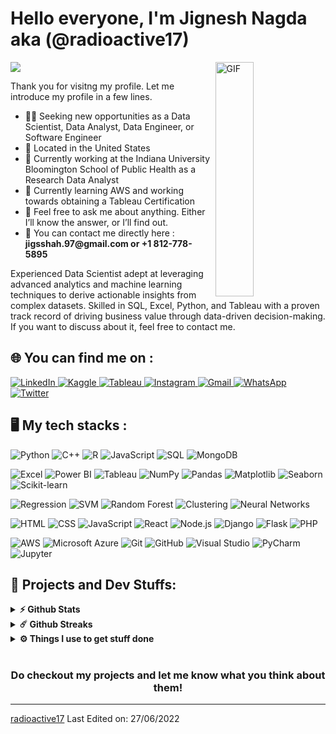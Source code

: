 
<!-- <h1 align="center"><b>Hi , I'm Jignesh Nagda </b></h1>

<p align="center">
  <a href="https://github.com/DenverCoder1/readme-typing-svg"><img src="https://readme-typing-svg.herokuapp.com?font=Time+New+Roman&color=cyan&size=25&center=true&vCenter=true&width=600&height=100&lines=Aspiring+Data+Scientist,;Graduate+Student+at+IUB,;Sports+Fanatic,;Inquisitive+Learner"></a>
</p>

<details>
  <summary>☎️ Contact Me</summary>
<div>
  <samp>
    <h2 align="center">You can reach me by:</h2>
    <p align="center">
      <br/>
      <a href="https://www.linkedin.com/in/jignesh-nagda/" target="blank"><img align="center"
         src="https://img.shields.io/badge/linkedin-%231DA1F2.svg?style=for-the-badge&logo=linkedin&logoColor=white"
         alt="azzar" height="30"/></a>
      <a href="mailto:jigsshah.97@gmail.com" target="blank"><img align="center"
         src="https://img.shields.io/badge/gmail-EA4335.svg?style=for-the-badge&logo=gmail&logoColor=white"
         alt="azzar" height="30"/></a>
      <a href="https://www.instagram.com/_jignesh17_/" target="blank"><img align="center"
         src="https://img.shields.io/badge/instagram-%23E4405F.svg?style=for-the-badge&logo=Instagram&logoColor=white"
         alt="azzar" height="30"/></a>
      <a href="https://wa.me/+18127785895" target="blank"><img align="center"
         src="https://img.shields.io/badge/whatsapp-4B7F1.svg?style=for-the-badge&logo=whatsapp&logoColor=white"
         alt="azzar" height="30"/></a>
      <a href="https://twitter.com/_Radioactive_17" target="blank"><img align="center"
         src="https://img.shields.io/badge/twitter-1DA1F2.svg?style=for-the-badge&logo=twitter&logoColor=white"
         alt="azzar" height="30"/></a>
      <br>
    </p>
  </samp>
</div>
</details>


<details>
  <summary>🧮 about</summary>
<div>
<samp>
<h2 align="center">About this Account</h2>
 <p align="center">
  <a href="github.com/radioactive17" target="blank"><img align="center" 
     src="https://komarev.com/ghpvc/?username=radioactive17&style=for-the-badge&label=PROFILE+VIEWS" height="25"
     alt="views count" /></a>
  <a href="https://github.com/radioactive17"><img align="center" 
     src="https://img.shields.io/website?down_message=offline&style=for-the-badge&up_message=online&url=https%3A%2F%2Fradioactive17.github.io%2Fradioactive17%2F" height="25"
     alt="website" /></a>
  </p>
 </samp>
</div>
</details>


<details> 
  <summary>💻 GitHub Profile Stats</summary>
  <div>
  <samp>
    <h2 align="center"> Github stats </h2>
      <br/>
    <details open>
  <summary><h3>Languages</h3></summary>
            <p align="center">
        <a href="https://github.com/radioactive17/">
          <img src="https://github-readme-stats.vercel.app/api/top-langs/?username=radioactive17&langs_count=6&theme=gruvbox&layout=compact&hide_border=true"
          alt="radioactive17 :: overall Top Langs " /></a>
      </p>
        <p align="center">
          <a href="https://github.com/radioactive17/">
          <img width="45%" src="https://github-profile-summary-cards.vercel.app/api/cards/repos-per-language?username=radioactive17&theme=gruvbox&layout=compact&hide_border=true"
          alt="radioactive17 :: Top Langs by repo" />
          <img width="45%" src="https://github-profile-summary-cards.vercel.app/api/cards/most-commit-language?username=radioactive17&theme=gruvbox&layout=compact&hide_border=true"
          alt="radioactive17 :: Top Langs by commit" />
          </a>
        </p>
</details>
    <details open>
  <summary><h3>Stasistic</h3></summary>
        <p align="center">
          <a href="https://github.com/radioactive17/">
          <img width="49.5%" src="https://github-readme-stats.vercel.app/api?username=radioactive17&show_icons=true&theme=gruvbox&hide_border=true" />
          <img width="49.5%" src="https://github-readme-streak-stats.herokuapp.com/?user=radioactive17&theme=gruvbox&hide_border=true" />
          </a>
       </p>
     <br>
     </samp>
  </div>    
</details>


<details>
  <summary>📈 Latest Activity Graph</summary>
  <samp>
  <br/>
  <h2 align="center"> latest contribution </h2>
<a href="https://github.com/ashutosh00710/github-readme-activity-graph">
  <img alt="Jignesh's Activity Graph" src="https://github-readme-activity-graph.vercel.app/graph?username=radioactive17&theme=github-compact&hide_border=true" /></a>
<br/>
  </samp>
  </details>

## 🛠 Skills





![Visitor Badge](https://visitor-badge.laobi.icu/badge?page_id=your-username.your-repo) -->



# Hello everyone, I'm Jignesh Nagda aka (@radioactive17)

<img src="https://readme-typing-svg.herokuapp.com?font=Time+New+Roman&color=cyan&size=20&width=400&height=50&lines=Aspiring+Data+Scientist;Experienced+Data+Analyst;Skilled+in+SQL,+Python,+..;Sports+Fanatic;Inquisitive+Learner">
<img align="right" alt="GIF" src="https://github.com/abhisheknaiidu/abhisheknaiidu/blob/master/code.gif?raw=true" width="35%" height="375px" />
<p width="45%">
Thank you for visitng my profile. Let me introduce my profile in a few lines.
  <ul>
    <li>👨‍🔧 Seeking new opportunities as a Data Scientist, Data Analyst, Data Engineer, or Software Engineer</li>
    <li>📍 Located in the United States</li>
    <li>🏢 Currently working at the Indiana University Bloomington School of Public Health as a Research Data Analyst</li>
    <li>🌱 Currently learning AWS and working towards obtaining a Tableau Certification</li>
    <li>💬 Feel free to ask me about anything. Either I’ll know the answer, or I’ll find out.</li>
    <li>📮 You can contact me directly here : <b>jigsshah.97@gmail.com or +1 812-778-5895</b>
  </ul>
Experienced Data Scientist adept at leveraging advanced analytics and machine learning techniques to derive actionable insights from complex datasets. Skilled in SQL, Excel, Python, and Tableau with a proven track record of driving business value through data-driven decision-making.<br>
If you want to discuss about it, feel free to contact me.
</p>

## 🌐 You can find me on :

  <a href="https://www.linkedin.com/in/jignesh-nagda/" target="_blank">
    <img src="https://img.shields.io/badge/LinkedIn-0077B5?style=for-the-badge&logo=linkedin&logoColor=white" alt="LinkedIn"/>
  </a>
  <a href="https://www.kaggle.com/jigneshkirtinagda" target="_blank">
    <img src="https://img.shields.io/badge/Kaggle-20BEFF?style=for-the-badge&logo=kaggle&logoColor=white" alt="Kaggle"/>
  </a>
  <a href="https://public.tableau.com/profile/your-profile" target="_blank">
    <img src="https://img.shields.io/badge/Tableau-E97627?style=for-the-badge&logo=tableau&logoColor=white" alt="Tableau"/>
  </a>
  <a href="https://www.instagram.com/_jignesh17_/" target="_blank">
    <img src="https://img.shields.io/badge/Instagram-E4405F?style=for-the-badge&logo=instagram&logoColor=white" alt="Instagram"/>
  </a>
  <a href="mailto:jigsshah.97@gmail.com" target="_blank">
    <img src="https://img.shields.io/badge/Gmail-D14836?style=for-the-badge&logo=gmail&logoColor=white" alt="Gmail"/>
  </a>
  <a href="https://wa.me/+18127785895" target="_blank">
    <img src="https://img.shields.io/badge/WhatsApp-25D366?style=for-the-badge&logo=whatsapp&logoColor=white" alt="WhatsApp"/>
  </a>
  <a href="https://twitter.com/_Radioactive_17" target="_blank">
    <img src="https://img.shields.io/badge/X-1DA1F2?style=for-the-badge&logo=twitter&logoColor=white" alt="Twitter"/>
  </a>


## 🖥️ My tech stacks :

<!-- ### Programming Languages & Databases -->
![Python](https://img.shields.io/badge/Python-FFD43B?style=for-the-badge&logo=python&logoColor=blue)
![C++](https://img.shields.io/badge/C++-00599C?style=for-the-badge&logo=cplusplus&logoColor=white)
![R](https://img.shields.io/badge/R-276DC3?style=for-the-badge&logo=r&logoColor=white)
![JavaScript](https://img.shields.io/badge/JavaScript-F7DF1E?style=for-the-badge&logo=javascript&logoColor=black)
![SQL](https://img.shields.io/badge/SQL-336791?style=for-the-badge&logo=postgresql&logoColor=white)
![MongoDB](https://img.shields.io/badge/MongoDB-47A248?style=for-the-badge&logo=mongodb&logoColor=white)

<!-- ### Data Analysis & Visualization -->
![Excel](https://img.shields.io/badge/Excel-217346?style=for-the-badge&logo=microsoft-excel&logoColor=white)
![Power BI](https://img.shields.io/badge/PowerBI-F2C811?style=for-the-badge&logo=powerbi&logoColor=black)
![Tableau](https://img.shields.io/badge/Tableau-E97627?style=for-the-badge&logo=tableau&logoColor=white)
![NumPy](https://img.shields.io/badge/NumPy-013243?style=for-the-badge&logo=numpy&logoColor=white)
![Pandas](https://img.shields.io/badge/Pandas-150458?style=for-the-badge&logo=pandas&logoColor=white)
![Matplotlib](https://img.shields.io/badge/Matplotlib-0769AD?style=for-the-badge&logo=matplotlib&logoColor=white)
![Seaborn](https://img.shields.io/badge/Seaborn-8FCCEE?style=for-the-badge&logo=seaborn&logoColor=white)
![Scikit-learn](https://img.shields.io/badge/Scikit--learn-F7931E?style=for-the-badge&logo=scikit-learn&logoColor=white)

<!-- ### Machine Learning & AI -->
![Regression](https://img.shields.io/badge/Regression-0078D4?style=for-the-badge&logo=ai&logoColor=white)
![SVM](https://img.shields.io/badge/SVM-0078D4?style=for-the-badge&logo=ai&logoColor=white)
![Random Forest](https://img.shields.io/badge/Random_Forest-0078D4?style=for-the-badge&logo=ai&logoColor=white)
![Clustering](https://img.shields.io/badge/Clustering-0078D4?style=for-the-badge&logo=ai&logoColor=white)
![Neural Networks](https://img.shields.io/badge/Neural_Networks-0078D4?style=for-the-badge&logo=ai&logoColor=white)

<!-- ### Web Development -->
![HTML](https://img.shields.io/badge/HTML-E34F26?style=for-the-badge&logo=html5&logoColor=white)
![CSS](https://img.shields.io/badge/CSS-1572B6?style=for-the-badge&logo=css3&logoColor=white)
![JavaScript](https://img.shields.io/badge/JavaScript-F7DF1E?style=for-the-badge&logo=javascript&logoColor=black)
![React](https://img.shields.io/badge/React-61DAFB?style=for-the-badge&logo=react&logoColor=black)
![Node.js](https://img.shields.io/badge/Node.js-339933?style=for-the-badge&logo=nodedotjs&logoColor=white)
![Django](https://img.shields.io/badge/Django-092E20?style=for-the-badge&logo=django&logoColor=white)
![Flask](https://img.shields.io/badge/Flask-000000?style=for-the-badge&logo=flask&logoColor=white)
![PHP](https://img.shields.io/badge/PHP-777BB4?style=for-the-badge&logo=php&logoColor=white)

<!-- ### Developer Tools -->
![AWS](https://img.shields.io/badge/AWS-232F3E?style=for-the-badge&logo=amazonaws&logoColor=white)
![Microsoft Azure](https://img.shields.io/badge/Microsoft_Azure-0078D4?style=for-the-badge&logo=microsoftazure&logoColor=white)
![Git](https://img.shields.io/badge/Git-F05032?style=for-the-badge&logo=git&logoColor=white)
![GitHub](https://img.shields.io/badge/GitHub-181717?style=for-the-badge&logo=github&logoColor=white)
![Visual Studio](https://img.shields.io/badge/Visual_Studio-5C2D91?style=for-the-badge&logo=visualstudio&logoColor=white)
![PyCharm](https://img.shields.io/badge/PyCharm-000000?style=for-the-badge&logo=pycharm&logoColor=white)
![Jupyter](https://img.shields.io/badge/Jupyter-F37626?style=for-the-badge&logo=jupyter&logoColor=white)

## 🚧 Projects and Dev Stuffs:

<details>	
  <summary><b>⚡ Github Stats</b></summary>
	
  <br />
  <img height="180em" src="https://github-readme-stats.vercel.app/api?username=radioactive17&show_icons=true&hide_border=true&&count_private=true&include_all_commits=true" />
  <img height="180em" src="https://github-readme-stats.vercel.app/api/top-langs/?username=radioactive17&exclude_repo=KNN-Image-Classification&show_icons=true&hide_border=true&layout=compact&langs_count=8"/>
</details>

<details>	
  <summary><b>☄️ Github Streaks</b></summary>

  <br />
  <img height="180em" src="https://github-readme-streak-stats.herokuapp.com/?user=radioactive17&hide_border=true" />
</details>

<!-- <details>
  <summary><b>🧑‍🚀 Open Source Projects</b></summary>

  <br />
  <table>
    <thead align="center">
      <tr border: none;>
        <td><b>💻 Projects</b></td>
        <td><b>🌟 Stars</b></td>
        <td><b>🍴 Forks</b></td>
        <td><b>🐛 Issues</b></td>
        <td><b>🔔 Pull Requests</b></td>
        <td><b>👨‍💻 Language</b></td>
      </tr>
    </thead>
    <tbody>
      <tr>
	      <td><a href="https://github.com/iampavangandhi/Gitwar"><b>📦 openstack-alpine-images</b></a></td>
        <td><img alt="Stars" src="https://img.shields.io/github/stars/radioactive17/openstack-alpine-image?style=flat-square&labelColor=343b41"/></td>
        <td><img alt="Forks" src="https://img.shields.io/github/forks/radioactive17/openstack-alpine-image?style=flat-square&labelColor=343b41"/></td>
        <td><img alt="Issues" src="https://img.shields.io/github/issues/radioactive17/openstack-alpine-image?style=flat-square"/></td>
        <td><img alt="Pull Requests" src="https://img.shields.io/github/issues-pr/radioactive17/openstack-alpine-image?style=flat-square"/></td>
        <td><img alt="Language" src="https://img.shields.io/github/languages/top/radioactive17/openstack-alpine-image?style=flat-square"/></td>
      </tr>
      <tr>
	      <td><a href="https://github.com/radioactive17/docker-apps-collection"><b>🐳 docker-apps-collection</b></a></td>
        <td><img alt="Stars" src="https://img.shields.io/github/stars/radioactive17/docker-apps-collection?style=flat-square&labelColor=343b41"/></td>
        <td><img alt="Forks" src="https://img.shields.io/github/forks/radioactive17/docker-apps-collection?style=flat-square&labelColor=343b41"/></td>
        <td><img alt="Issues" src="https://img.shields.io/github/issues/radioactive17/docker-apps-collection?style=flat-square"/></td>
        <td><img alt="Pull Requests" src="https://img.shields.io/github/issues-pr/radioactive17/docker-apps-collection?style=flat-square"/></td>
        <td><img alt="Language" src="https://img.shields.io/badge/yaml-92%25-blue?style=flat-square"/></td>
      </tr>
      <tr>
	      <td><a href="https://github.com/radioactive17/aws-resume"><b>👨🏻‍💻 aws-resume</b></a></td>
        <td><img alt="Stars" src="https://img.shields.io/github/stars/radioactive17/aws-resume?style=flat-square&labelColor=343b41"/></td>
        <td><img alt="Forks" src="https://img.shields.io/github/forks/radioactive17/aws-resume?style=flat-square&labelColor=343b41"/></td>
        <td><img alt="Issues" src="https://img.shields.io/github/issues/radioactive17/aws-resume?style=flat-square"/></td>
        <td><img alt="Pull Requests" src="https://img.shields.io/github/issues-pr/radioactive17/aws-resume?style=flat-square"/></td>
        <td><img alt="Language" src="https://img.shields.io/github/languages/top/radioactive17/aws-resume?style=flat-square"/></td> 
      </tr>
      <tr>
	      <td><a href="https://github.com/radioactive17/radioactive17"><b>🤓 radioactive17</b></a></td>
        <td><img alt="Stars" src="https://img.shields.io/github/stars/radioactive17/radioactive17?style=flat-square&labelColor=343b41"/></td>
        <td><img alt="Forks" src="https://img.shields.io/github/forks/radioactive17/radioactive17?style=flat-square&labelColor=343b41"/></td>
        <td><img alt="Issues" src="https://img.shields.io/github/issues/radioactive17/radioactive17?style=flat-square"/></td>
        <td><img alt="Pull Requests" src="https://img.shields.io/github/issues-pr/radioactive17/radioactive17?style=flat-square"/></td>
        <td><img alt="Language" src="https://img.shields.io/badge/markdown-50%25-blue?style=flat-square"/></td> 
      </tr>
    </tbody>
  </table>
  <br />
</details> -->
 
<details>	
  <br />
  <summary><b>⚙️ Things I use to get stuff done</b></summary>
  	<ul>
  	    <li><b>OS:</b> macOS Monterey</li>
	    <li><b>Laptop: </b> MacBook Pro M1 13" & MacBook Pro M1 Pro 16"</li>
  	    <li><b>Browser: </b> Firefox Web Browser</li>
	    <li><b>Terminal: </b> ZSH: Oh My Zsh (PowerLevel10k)</li>
	    <li><b>Code Editor:</b> VSCode</li>
	    <li><b>To Stay Updated:</b> linit.io, Medium, Linkedin, Twitter and Youtube.</li>
	</ul>	
</details>

#

<div align="center">

### Do checkout my projects and let me know what you think about them!
</div>

------
[radioactive17](https://github.com/radioactive17)
Last Edited on: 27/06/2022 
